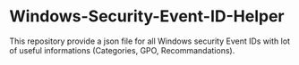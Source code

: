 # Windows-Security-Event-ID-Helper
This repository provide a json file for all Windows security Event IDs with lot of useful informations (Categories, GPO, Recommandations).
